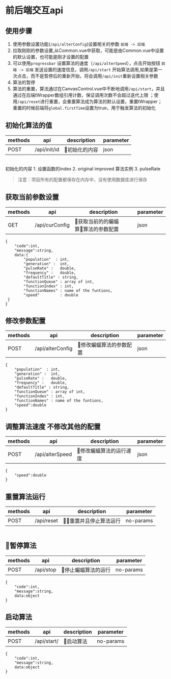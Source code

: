 # 前后端交互api

## 使用步骤
1. 使用参数设置功能(``/api/alterConfig``)设置相关的参数 ``前端 -> 后端``
2. 拉取刚刚的参数设置,从Common.vue中获取，可能是由Common.vue中设置的默认设置，也可能是刚才设置的配置
3. 可以使用``progressbar`` 设置算法的速度（``/api/alterSpeed``），点击开始按钮 ``前端 -> 后端`` 发送设置的速度信息，调用``/api/start``
开始算法调用,如果是第一次点击，而不是暂停后的重新开始，将会调用``/api/init``重新设置相关参数
4. 算法的暂停
5. 算法的重置，算法通过在CanvasControl.vue中不断地调用``/api/start``，并且通过在后端tWrapper数组引用计数，保证调用次数不会超过迭代上限
；使用``/api/reset``进行重置，会重置算法成为算法的默认设置，重置tWrapper；重置的时候前端将``global.firstTime``设置为true，用于触发算法的初始化
## 初始化算法的值
|  methods   | api  | description | parameter |
|  ---- | ----  | ---- | ---- |
|POST| /api/init/id|初始化的内容|json|
<br>
初始化的内容
1. 设置函数的index
2. original improved 算法实例
3. pulseRate

> 注意：项目所有的配置都保存在内存中，没有使用数据库进行保存


## 获取当前参数设置
|  methods   | api  | description | parameter |
|  ---- | ----  | ---- | ---- |
|GET| /api/curConfig|获取当前的的蝙蝠算算法的参数配置|json|

```
{
    "code":int,
    "message":string,
    data:{
        "population"  : int,
        "generation" :  int,
        "pulseRate" :   double,
        "frequency" :   double,
        "defaultTitle" : string,
        "functionQueue" : array of int,
        "functionIndex" : int,
        "functionNames" : name of the funtions,
        "speed"         : double
 }   
}

```
## 修改参数配置
|  methods   | api  | description | parameter |
|  ---- | ----  | ---- | ---- |
|POST| /api/alterConfig|修改蝙蝠算法的参数配置|json|

```
{
    "population"  : int,
    "generation" :  int,
    "pulseRate" :   double,
    "frequency" :   double,
    "defaultTitle" : string,
    "functionQueue" : array of int,
    "functionIndex" : int,
    "functionNames" : name of the funtions,
    "speed":double
}
```
## 调整算法速度 不修改其他的配置
|  methods   | api  | description | parameter |
|  ---- | ----  | ---- | ---- |
|POST| /api/alterSpeed|修改蝙蝠算法的运行速度|json|

```
{
    "speed":double
}

```

## 重置算法运行
|  methods   | api  | description | parameter |
|  ---- | ----  | ---- | ---- |
|POST| /api/reset|重置并且停止算法运行|no-params|
```
```

## 暂停算法
|  methods   | api  | description | parameter |
|  ---- | ----  | ---- | ---- |
|POST| /api/stop|停止蝙蝠算法的运行|no-params|
```
{
    "code":int,
    "message":string,
    data:object
}
```

## 启动算法
|  methods   | api  | description | parameter |
|  ---- | ----  | ---- | ---- |
|POST| /api/start/|启动算法|no-params|
```
{
    "code":int,
    "message":string,
    data:object
}
```